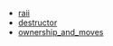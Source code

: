 - [raii](raii/README.md)
- [destructor](destructor/README.md)
- [ownership_and_moves](ownership_and_moves/README.md)